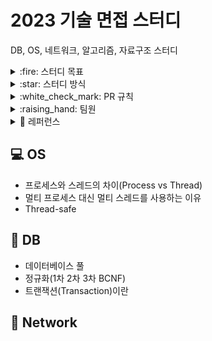 # 2023 기술 면접 스터디
DB, OS, 네트워크, 알고리즘, 자료구조 스터디

<details>
<summary>:fire: 스터디 목표</summary>
<div markdown="1">
    <ul>
           <li>스터디원 전원이 매주 6가지 키워드에 대해 공부해오고, 그 중 1가지 키워드씩 발표를 진행함으로써 CS 지식을 복습한다.</li>
           <li>질문하고, 답변하는 연습을 한다.</li>
    </ul>
</div>
</details>

<details>
<summary>:star: 스터디 방식</summary>
<div markdown="1">
    <ul>
           <li>매주 토요일 24시까지 : git에 담당 파트 내용 올리고 PR</li>
           <li>매주 일요일 24시까지 : 다른 스터디원들의 자료 확인 후 댓글로 질문 달기 (질문에 대한 답변은 스터디 질의 응답 시간에 제공)</li>
           <ul>
               <li>마지막으로 댓글단 사람이 merge 하기</li>
           </ul>
           <li>매주 월요일 12시 ~ 14시 : 스터디 진행</li>
           <ul>
               <li>준비해온 자료로 내용 설명 및 발표 (5분~10분)</li>
               <li>질의 응답 (10분~15분)</li>
           </ul>
       </ul>
</div>
</details>

<details>
<summary>:white_check_mark: PR 규칙</summary>
<div markdown="1">
    <ul>
           <li>매주 <code>Week/1-닉네임</code> 형태로 브랜치 파서 담당 파트 내용 올리고 PR 올리기 (PR 제목은 브랜치 이름으로 함) </li>
           <li>담당 파트 내용은 해당하는 과목 디렉토리 아래에 <code>주제.md</code> 형식으로 올리기</li>
    </ul>
</div>
</details>

<details>
<summary>:raising_hand: 팀원</summary>
<div markdown="1">
    <table>
  <thead align="center">
    <tr>
      <td><b>김담원</b></td>
      <td><b>김성겸</b></td>
      <td><b>신예진</b></td>
      <td><b>이수진</b></td>
      <td><b>이지은</b></td>
      <td><b>추서연</b></td>
    </tr>
  </thead>
  <tbody align="center">
    <tr>
      <td><img src="https://avatars.githubusercontent.com/u/106096303?v=4" width=200px alt="본인 닉네임 넣어주세요"></a></td>
      <td><img src="https://avatars.githubusercontent.com/u/76910498?v=4" width=200px alt="본인 닉네임 넣어주세요"></a></td>
      <td><img src="https://avatars.githubusercontent.com/u/78442839?v=4" width=200px alt="본인 닉네임 넣어주세요"></a></td>
      <td><img src="https://avatars.githubusercontent.com/u/71487608?v=4" width=200px alt="본인 닉네임 넣어주세요"></a></td>
      <td><img src="https://avatars.githubusercontent.com/u/97334255?v=4" width=200px alt="본인 닉네임 넣어주세요"></a></td>
      <td><img src="https://avatars.githubusercontent.com/u/83302344?v=4" width=200px alt="Choo"></a></td>
    </tr>
    <tr>
      <td><a href="https://github.com/DamWon-KIM">닉네임</a></td>
      <td><a href="https://github.com/ksk0605">닉네임</a></td>
      <td><a href="https://github.com/yesjjin99">닉네임</a></td>
      <td><a href="https://github.com/ssssujini99">닉네임</a></td>
      <td><a href="https://github.com/ezeun">닉네임</a></td>
      <td><a href="https://github.com/ChooSeoyeon">Choo</a></td>
    </tr>
  </tbody>
</table>
</div>
</details>

<details>
<summary> 🔖 레퍼런스 </summary>
<div markdown="1">
    <ul>
           <li>https://github.com/shinhee-rebecca</li>
           <li>https://github.com/gyoogle/tech-interview-for-developer</li>
           <li>https://github.com/WeareSoft/tech-interview</li>
    </ul>
</div>
</details>

## :computer: OS
- 프로세스와 스레드의 차이(Process vs Thread)
- 멀티 프로세스 대신 멀티 스레드를 사용하는 이유
- Thread-safe

## :floppy_disk: DB
- 데이터베이스 풀
- 정규화(1차 2차 3차 BCNF)
- 트랜잭션(Transaction)이란

## :satellite: Network

